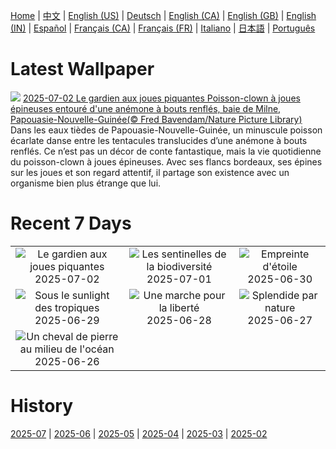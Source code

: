 [Home](../README.md) | [中文](zh-CN.md) | [English (US)](en-US.md) | [Deutsch](de-DE.md) | [English (CA)](en-CA.md) | [English (GB)](en-GB.md) | [English (IN)](en-IN.md) | [Español](es-ES.md) | [Français (CA)](fr-CA.md) | [Français (FR)](fr-FR.md) | [Italiano](it-IT.md) | [日本語](ja-JP.md) | [Português](pt-BR.md)

# Latest Wallpaper
![](https://www.bing.com/th?id=OHR.MaroonClownfish_FR-FR8871091841_UHD.jpg)
[2025-07-02 Le gardien aux joues piquantes Poisson-clown à joues épineuses entouré d'une anémone à bouts renflés, baie de Milne, Papouasie-Nouvelle-Guinée(© Fred Bavendam/Nature Picture Library)](https://www.bing.com/th?id=OHR.MaroonClownfish_FR-FR8871091841_UHD.jpg)
Dans les eaux tièdes de Papouasie-Nouvelle-Guinée, un minuscule poisson écarlate danse entre les tentacules translucides d’une anémone à bouts renflés. Ce n’est pas un décor de conte fantastique, mais la vie quotidienne du poisson-clown à joues épineuses. Avec ses flancs bordeaux, ses épines sur les joues et son regard attentif, il partage son existence avec un organisme bien plus étrange que lui.

# Recent 7 Days
|  |  |  |
|:---:|:---:|:---:|
| ![](https://www.bing.com/th?id=OHR.MaroonClownfish_FR-FR8871091841_400x240.jpg "Le gardien aux joues piquantes") 2025-07-02 | ![](https://www.bing.com/th?id=OHR.ButterflyPurpleFlower_FR-FR7407948243_400x240.jpg "Les sentinelles de la biodiversité") 2025-07-01 | ![](https://www.bing.com/th?id=OHR.WolfeCrater_FR-FR7427852782_400x240.jpg "Empreinte d'étoile") 2025-06-30 |
| ![](https://www.bing.com/th?id=OHR.BandaIsland_FR-FR6889157009_400x240.jpg "Sous le sunlight des tropiques") 2025-06-29 | ![](https://www.bing.com/th?id=OHR.PrideParade_FR-FR6694433867_400x240.jpg "Une marche pour la liberté") 2025-06-28 | ![](https://www.bing.com/th?id=OHR.SplendidFrog_FR-FR6442943512_400x240.jpg "Splendide par nature") 2025-06-27 |
| ![](https://www.bing.com/th?id=OHR.HorseheadRock_FR-FR1124567196_400x240.jpg "Un cheval de pierre au milieu de l'océan") 2025-06-26 |  |  |

# History
[2025-07](../archives/wallpaper/fr-FR/w_2025_07.md) | [2025-06](../archives/wallpaper/fr-FR/w_2025_06.md) | [2025-05](../archives/wallpaper/fr-FR/w_2025_05.md) | [2025-04](../archives/wallpaper/fr-FR/w_2025_04.md) | [2025-03](../archives/wallpaper/fr-FR/w_2025_03.md) | [2025-02](../archives/wallpaper/fr-FR/w_2025_02.md)
